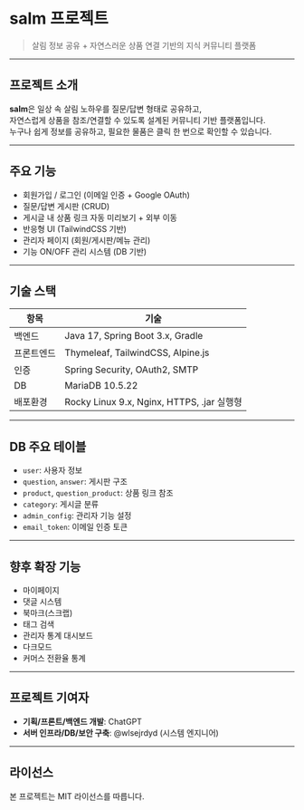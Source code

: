 
# salm 프로젝트

> 살림 정보 공유 + 자연스러운 상품 연결 기반의 지식 커뮤니티 플랫폼

---

## 프로젝트 소개

**salm**은 일상 속 살림 노하우를 질문/답변 형태로 공유하고,  
자연스럽게 상품을 참조/연결할 수 있도록 설계된 커뮤니티 기반 플랫폼입니다.  
누구나 쉽게 정보를 공유하고, 필요한 물품은 클릭 한 번으로 확인할 수 있습니다.

---

## 주요 기능

- 회원가입 / 로그인 (이메일 인증 + Google OAuth)
- 질문/답변 게시판 (CRUD)
- 게시글 내 상품 링크 자동 미리보기 + 외부 이동
- 반응형 UI (TailwindCSS 기반)
- 관리자 페이지 (회원/게시판/메뉴 관리)
- 기능 ON/OFF 관리 시스템 (DB 기반)

---

## 기술 스택

| 항목 | 기술 |
|------|------|
| 백엔드 | Java 17, Spring Boot 3.x, Gradle |
| 프론트엔드 | Thymeleaf, TailwindCSS, Alpine.js |
| 인증 | Spring Security, OAuth2, SMTP |
| DB | MariaDB 10.5.22 |
| 배포환경 | Rocky Linux 9.x, Nginx, HTTPS, .jar 실행형 |

---

## DB 주요 테이블

- `user`: 사용자 정보
- `question`, `answer`: 게시판 구조
- `product`, `question_product`: 상품 링크 참조
- `category`: 게시글 분류
- `admin_config`: 관리자 기능 설정
- `email_token`: 이메일 인증 토큰

---

## 향후 확장 기능

- 마이페이지
- 댓글 시스템
- 북마크(스크랩)
- 태그 검색
- 관리자 통계 대시보드
- 다크모드
- 커머스 전환율 통계

---

## 프로젝트 기여자

- **기획/프론트/백엔드 개발**: ChatGPT
- **서버 인프라/DB/보안 구축**: @wlsejrdyd (시스템 엔지니어)

---

## 라이선스

본 프로젝트는 MIT 라이선스를 따릅니다.

